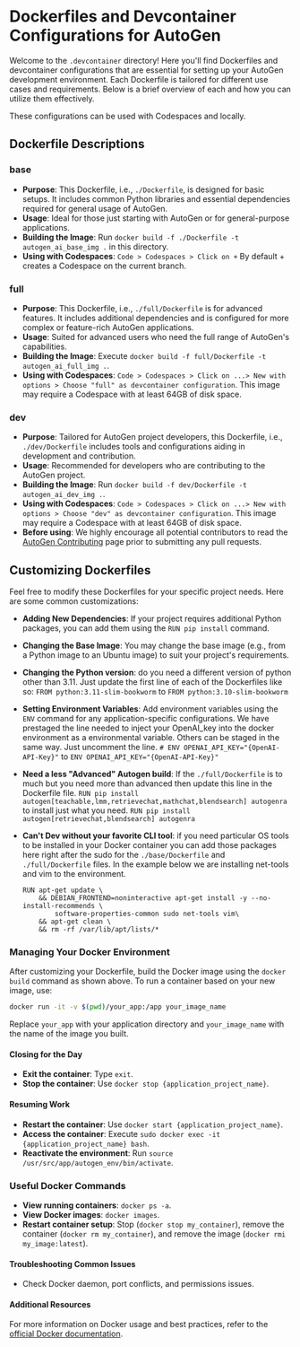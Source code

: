 # Dockerfiles and Devcontainer Configurations for AutoGen

Welcome to the `.devcontainer` directory! Here you'll find Dockerfiles and devcontainer configurations that are essential for setting up your AutoGen development environment. Each Dockerfile is tailored for different use cases and requirements. Below is a brief overview of each and how you can utilize them effectively.

These configurations can be used with Codespaces and locally.

## Dockerfile Descriptions

### base

- **Purpose**: This Dockerfile, i.e., `./Dockerfile`, is designed for basic setups. It includes common Python libraries and essential dependencies required for general usage of AutoGen.
- **Usage**: Ideal for those just starting with AutoGen or for general-purpose applications.
- **Building the Image**: Run `docker build -f ./Dockerfile -t autogen_ai_base_img .` in this directory.
- **Using with Codespaces**: `Code > Codespaces > Click on +` By default + creates a Codespace on the current branch.

### full

- **Purpose**: This Dockerfile, i.e., `./full/Dockerfile` is for advanced features. It includes additional dependencies and is configured for more complex or feature-rich AutoGen applications.
- **Usage**: Suited for advanced users who need the full range of AutoGen's capabilities.
- **Building the Image**: Execute `docker build -f full/Dockerfile -t autogen_ai_full_img .`.
- **Using with Codespaces**: `Code > Codespaces > Click on ...> New with options > Choose "full" as devcontainer configuration`. This image may require a Codespace with at least 64GB of disk space.

### dev

- **Purpose**: Tailored for AutoGen project developers, this Dockerfile, i.e., `./dev/Dockerfile` includes tools and configurations aiding in development and contribution.
- **Usage**: Recommended for developers who are contributing to the AutoGen project.
- **Building the Image**: Run `docker build -f dev/Dockerfile -t autogen_ai_dev_img .`.
- **Using with Codespaces**: `Code > Codespaces > Click on ...> New with options > Choose "dev" as devcontainer configuration`. This image may require a Codespace with at least 64GB of disk space.
- **Before using**: We highly encourage all potential contributors to read the [AutoGen Contributing](https://autogenhub.github.io/autogen/docs/Contribute) page prior to submitting any pull requests.


## Customizing Dockerfiles

Feel free to modify these Dockerfiles for your specific project needs. Here are some common customizations:

- **Adding New Dependencies**: If your project requires additional Python packages, you can add them using the `RUN pip install` command.
- **Changing the Base Image**: You may change the base image (e.g., from a Python image to an Ubuntu image) to suit your project's requirements.
- **Changing the Python version**: do you need a different version of python other than 3.11. Just update the first line of each of the Dockerfiles like so:
    `FROM python:3.11-slim-bookworm` to `FROM python:3.10-slim-bookworm`
- **Setting Environment Variables**: Add environment variables using the `ENV` command for any application-specific configurations. We have prestaged the line needed to inject your OpenAI_key into the docker environment as a environmental variable. Others can be staged in the same way. Just uncomment the line.
    `# ENV OPENAI_API_KEY="{OpenAI-API-Key}"` to `ENV OPENAI_API_KEY="{OpenAI-API-Key}"`
- **Need a less "Advanced" Autogen build**: If the `./full/Dockerfile` is to much but you need more than advanced then update this line in the Dockerfile file.
`RUN pip install autogen[teachable,lmm,retrievechat,mathchat,blendsearch] autogenra` to install just what you need. `RUN pip install autogen[retrievechat,blendsearch] autogenra`
- **Can't Dev without your favorite CLI tool**: if you need particular OS tools to be installed in your Docker container you can add those packages here right after the sudo for the `./base/Dockerfile` and `./full/Dockerfile` files. In the example below we are installing net-tools and vim to the environment.

    ```code
    RUN apt-get update \
        && DEBIAN_FRONTEND=noninteractive apt-get install -y --no-install-recommends \
            software-properties-common sudo net-tools vim\
        && apt-get clean \
        && rm -rf /var/lib/apt/lists/*
    ```

### Managing Your Docker Environment

After customizing your Dockerfile, build the Docker image using the `docker build` command as shown above. To run a container based on your new image, use:

```bash
docker run -it -v $(pwd)/your_app:/app your_image_name
```

Replace `your_app` with your application directory and `your_image_name` with the name of the image you built.

#### Closing for the Day

- **Exit the container**: Type `exit`.
- **Stop the container**: Use `docker stop {application_project_name}`.

#### Resuming Work

- **Restart the container**: Use `docker start {application_project_name}`.
- **Access the container**: Execute `sudo docker exec -it {application_project_name} bash`.
- **Reactivate the environment**: Run `source /usr/src/app/autogen_env/bin/activate`.

### Useful Docker Commands

- **View running containers**: `docker ps -a`.
- **View Docker images**: `docker images`.
- **Restart container setup**: Stop (`docker stop my_container`), remove the container (`docker rm my_container`), and remove the image (`docker rmi my_image:latest`).

#### Troubleshooting Common Issues

- Check Docker daemon, port conflicts, and permissions issues.

#### Additional Resources

For more information on Docker usage and best practices, refer to the [official Docker documentation](https://docs.docker.com).
